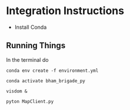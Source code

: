 # Integration Instructions

* Install Conda
## Running Things
In the terminal do

`conda env create -f environment.yml`

`conda activate bham_brigade_py`

`visdom &`

`pyton MapClient.py`